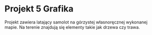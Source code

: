 # Projekt 5 Grafika
 
Projekt zawiera latający samolot na górzystej własnoręcznej wykonanej mapie. Na terenie znajdują się elementy takie jak drzewa czy trawa. 
